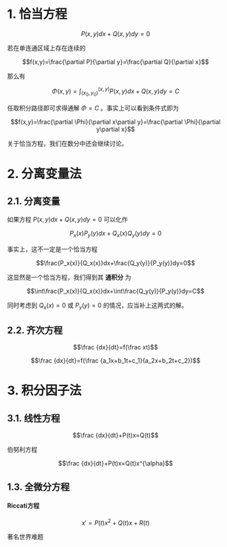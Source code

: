 # 1. 恰当方程

$$P(x,y)dx+Q(x,y)dy=0$$

若在单连通区域上存在连续的

$$f(x,y)=\frac{\partial P}{\partial y}=\frac{\partial Q}{\partial x}$$

那么有

$$\Phi(x,y)=\int_{(x_0,y_0)}^{(x,y)} P(x,y)dx+Q(x,y)dy=C$$

任取积分路径即可求得通解 $\Phi=C$ 。事实上可以看到条件式即为

$$f(x,y)=\frac{\partial \Phi}{\partial x\partial y}=\frac{\partial \Phi}{\partial y\partial x}$$

关于恰当方程，我们在数分中还会继续讨论。

# 2. 分离变量法

## 2.1. 分离变量

如果方程 $P(x,y)dx+Q(x,y)dy=0$ 可以化作

$$P_x(x)P_y(y)dx+Q_x(x)Q_y(y)dy=0$$

事实上，这不一定是一个恰当方程

$$\frac{P_x(x)}{Q_x(x)}dx+\frac{Q_y(y)}{P_y(y)}dy=0$$

这显然是一个恰当方程，我们得到其 **通积分** 为

$$\int\frac{P_x(x)}{Q_x(x)}dx+\int\frac{Q_y(y)}{P_y(y)}dy=C$$

同时考虑到 $Q_x(x)=0$ 或 $P_y(y)=0$ 的情况，应当补上这两式的解。

## 2.2. 齐次方程

$$\frac {dx}{dt}=f(\frac xt)$$

$$\frac {dx}{dt}=f(\frac {a_1x+b_1t+c_1}{a_2x+b_2t+c_2})$$

# 3. 积分因子法

## 3.1. 线性方程

$$\frac {dx}{dt}+P(t)x=Q(t)$$

伯努利方程

$$\frac {dx}{dt}+P(t)x=Q(t)x^{\alpha}$$

## 1.3. 全微分方程



#### Riccati方程

$$x'=P(t)x^2+Q(t)x+R(t)$$

著名世界难题